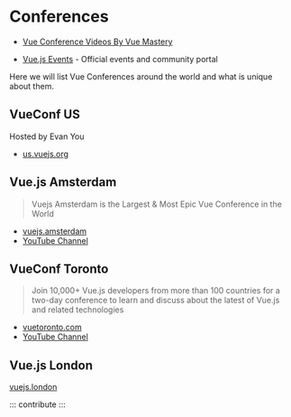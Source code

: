 # Conferences

<useful-links>
<useful-links-section title="Video archive">

- [Vue Conference Videos By Vue Mastery](https://www.vuemastery.com/conferences)

</useful-links-section>
<useful-links-section title="See also">

- [Vue.js Events](events.vuejs.org) - Official events and community portal

</useful-links-section>
</useful-links>

Here we will list Vue Conferences around the world and what is unique about them.

## VueConf US

Hosted by Evan You

<useful-links>
<useful-links-section title="Links">

- [us.vuejs.org](https://us.vuejs.org)

</useful-links-section>
</useful-links>


## Vue.js Amsterdam

> Vuejs Amsterdam is the Largest & Most Epic Vue Conference in the World

<useful-links>
<useful-links-section title="Links">
  
- [vuejs.amsterdam](https://vuejs.amsterdam)
- [YouTube Channel](https://www.youtube.com/c/VuejsAmsterdam)
  
</useful-links-section>
</useful-links>

## VueConf Toronto

> Join 10,000+ Vue.js developers from more than 100 countries for a two-day conference to learn and discuss about the latest of Vue.js and related technologies

<useful-links>
<useful-links-section title="Links">

- [vuetoronto.com](https://vuetoronto.com/)
- [YouTube Channel](https://www.youtube.com/c/VueConfToronto)

</useful-links-section>
</useful-links>

## Vue.js London

<useful-links>
<useful-links-section title="Links">

[vuejs.london](https://vuejs.london)

</useful-links-section>
</useful-links>

::: contribute
:::
